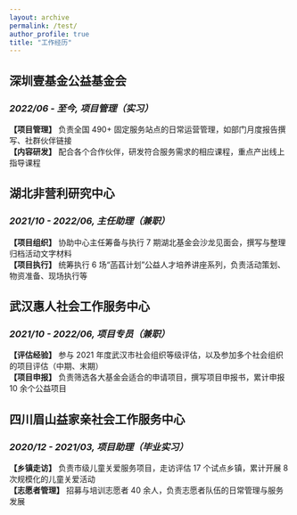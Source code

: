 ```yaml
---
layout: archive
permalink: /test/
author_profile: true
title: "工作经历"
---
```


## 深圳壹基金公益基金会
### *2022/06 - 至今, 项目管理（实习）*
**【项目管理】** 负责全国 490+ 固定服务站点的日常运营管理，如部门月度报告撰写、社群伙伴链接 \
**【内容研发】** 配合各个合作伙伴，研发符合服务需求的相应课程，重点产出线上指导课程

## 湖北非营利研究中心
### *2021/10 - 2022/06, 主任助理（兼职）*
**【项目组织】** 协助中心主任筹备与执行 7 期湖北基金会沙龙见面会，撰写与整理归档活动文字材料 \
**【项目执行】** 统筹执行 6 场“菡萏计划”公益人才培养讲座系列，负责活动策划、物资准备、现场执行等

## 武汉惠人社会工作服务中心
### *2021/10 - 2022/06, 项目专员（兼职）*
**【评估经验】** 参与 2021 年度武汉市社会组织等级评估，以及参加多个社会组织的项目评估（中期、末期）\
**【项目申报】** 负责筛选各大基金会适合的申请项目，撰写项目申报书，累计申报 10 余个公益项目

## 四川眉山益家亲社会工作服务中心
### *2020/12 - 2021/03, 项目助理（毕业实习）*
**【乡镇走访】** 负责市级儿童关爱服务项目，走访评估 17 个试点乡镇，累计开展 8 次规模化的儿童关爱活动 \
**【志愿者管理】** 招募与培训志愿者 40 余人，负责志愿者队伍的日常管理与服务发展

